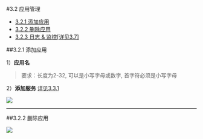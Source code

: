 #3.2 应用管理
- [3.2.1 添加应用](#jump1)
- [3.2.2 删除应用](#jump2)
- [3.2.3 日志 & 监控[详见3.7]](/yong-hu-zhi-nan/jian-63a726-ri-zhi.md "日志 & 监控[详见3.7]")

##<span id="jump1">3.2.1 添加应用</span>

1）**应用名**
>要求：长度为2-32, 可以是小写字母或数字, 首字符必须是小写字母

2）**添加服务** [详见3.3.1](fu-wu-guan-li.md "详见3.3.1")
    
![](https://github.com/kirk-enterprise/kirk-docs/blob/master/yong-hu-zhi-nan/media/yingyongguanli-tianjiayingyong.png?raw=true)

***
##<span id="jump2">3.2.2 删除应用</span>

![](https://github.com/kirk-enterprise/kirk-docs/blob/master/yong-hu-zhi-nan/media/yingyongguanli-shanchuyingyong.gif?raw=true)


